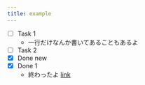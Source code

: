 ```yaml
---
title: example
---
```


- [ ] Task 1
  - 一行だけなんか書いてあることもあるよ
- [ ] Task 2
- [x] Done new
- [x] Done 1
  - 終わったよ [link](https://example.com)

